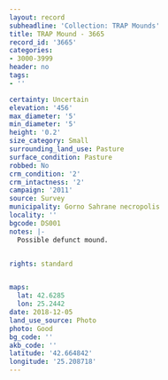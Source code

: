 ```yaml
---
layout: record
subheadline: 'Collection: TRAP Mounds'
title: TRAP Mound - 3665
record_id: '3665'
categories:
- 3000-3999
header: no
tags:
- ''

certainty: Uncertain
elevation: '456'
max_diameter: '5'
min_diameter: '5'
height: '0.2'
size_category: Small
surrounding_land_use: Pasture
surface_condition: Pasture
robbed: No
crm_condition: '2'
crm_intactness: '2'
campaign: '2011'
source: Survey
municipality: Gorno Sahrane necropolis
locality: ''
bgcode: DS001
notes: |-
  Possible defunct mound.


rights: standard


maps:
  lat: 42.6285
  lon: 25.2442
date: 2018-12-05
land_use_source: Photo
photo: Good
bg_code: ''
akb_code: ''
latitude: '42.664842'
longitude: '25.208718'
---
```

